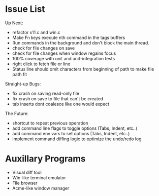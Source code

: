 # Issue List

Up Next:

* refactor x11.c and win.c
* Make Fn keys execute nth command in the tags buffers
* Run commands in the background and don't block the main thread.
* check for file changes on save
* check for file changes when window regains focus
* 100% coverage with unit and unit-integration tests
* right click to fetch file or line
* Status line should omit characters from beginning of path to make file path fit

Straight-up Bugs:

* fix crash on saving read-only file
* fix crash on save to file that can't be created
* tab inserts dont coalesce like one would expect

The Future:

* shortcut to repeat previous operation
* add command line flags to toggle options (Tabs, Indent, etc..)
* add command env vars to set options (Tabs, Indent, etc..)
* implement command diffing logic to optimize the undo/redo log

# Auxillary Programs

* Visual diff tool
* Win-like terminal emulator
* File browser
* Acme-like window manager
